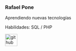 ### Rafael Pone
Aprendiendo nuevas tecnologías 

Habilidades: SQL / PHP

[<img src='https://cdn.jsdelivr.net/npm/simple-icons@3.0.1/icons/github.svg' alt='github' height='40'>](https://github.com/rafaponce)  
